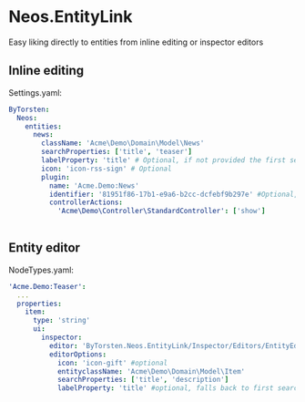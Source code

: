 # Neos.EntityLink
Easy liking directly to entities from inline editing or inspector editors

## Inline editing

Settings.yaml:
```yaml
ByTorsten:
  Neos:
    entities:
      news:
        className: 'Acme\Demo\Domain\Model\News'
        searchProperties: ['title', 'teaser']
        labelProperty: 'title' # Optional, if not provided the first searchProperty is used
        icon: 'icon-rss-sign' # Optional
        plugin:
          name: 'Acme.Demo:News'
          identifier: '81951f86-17b1-e9a6-b2cc-dcfebf9b297e' #Optional, if not provided first page node of plugin type is used
          controllerActions:
            'Acme\Demo\Controller\StandardController': ['show']
        
```

## Entity editor

NodeTypes.yaml:
```yaml
'Acme.Demo:Teaser':
  ...
  properties:
  	item:
	  type: 'string'
      ui:
        inspector:
          editor: 'ByTorsten.Neos.EntityLink/Inspector/Editors/EntityEditor' # ... or EntitiesEditor
          editorOptions:
            icon: 'icon-gift' #optional
            entityclassName: 'Acme\Demo\Domain\Model\Item'
            searchProperties: ['title', 'description']
            labelProperty: 'title' #optional, falls back to first searchProperty        
```
